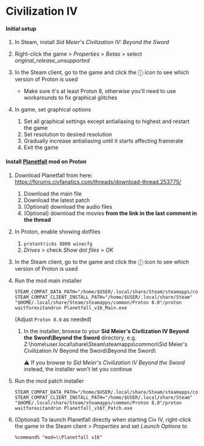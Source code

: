 # Civilization IV

#### Initial setup

1. In Steam, install _Sid Meier's Civilization IV: Beyond the Sword_
1. Right-click the game > _Properties_ > _Betas_ > select _original_release_unsupported_
1. In the Steam client, go to the game and click the ⓘ icon to see which version of Proton is used

   - Make sure it's at least Proton 8, otherwise you'll need to use workarounds to fix graphical glitches

1. In game, set graphical options

   1. Set all graphical settings except antialiasing to highest and restart the game
   1. Set resolution to desired resolution
   1. Gradually increase antialiasing until it starts affecting framerate
   1. Exit the game

#### Install [Planetfall](https://forums.civfanatics.com/threads/download-thread.253775/) mod on Proton

1. Download Planetfall from here: https://forums.civfanatics.com/threads/download-thread.253775/
   1. Download the main file
   1. Download the latest patch
   1. (Optional) download the audio files
   1. (Optional) download the movies **from the link in the last comment in the thread**
1. In Proton, enable showing dotfiles
   1. `protontricks 8800 winecfg`
   2. _Drives_ > check _Show dot files_ > _OK_
1. In the Steam client, go to the game and click the ⓘ icon to see which version of Proton is used
1. Run the mod main installer

   ```
   STEAM_COMPAT_DATA_PATH="/home/$USER/.local/share/Steam/steamapps/compatdata/8800" STEAM_COMPAT_CLIENT_INSTALL_PATH="/home/$USER/.local/share/Steam" "$HOME/.local/share/Steam/steamapps/common/Proton 8.0"/proton waitforexitandrun Planetfall_v16_Main.exe
   ```

   (Adjust `Proton 8.0` as needed)

   1. In the installer, browse to your **Sid Meier's Civilization IV Beyond the Sword\Beyond the Sword** directory, e.g. Z:\home\user\.local\share\Steam\steamapps\common\Sid Meier's Civilization IV Beyond the Sword\Beyond the Sword\

      ⚠ If you browse to _Sid Meier's Civilization IV Beyond the Sword_ instead, the installer won't let you continue

1. Run the mod patch installer

   ```
   STEAM_COMPAT_DATA_PATH="/home/$USER/.local/share/Steam/steamapps/compatdata/8800" STEAM_COMPAT_CLIENT_INSTALL_PATH="/home/$USER/.local/share/Steam" "$HOME/.local/share/Steam/steamapps/common/Proton 8.0"/proton waitforexitandrun Planetfall_v16f_Patch.exe
   ```

1. (Optional) To launch Planetfall directly when starting Civ IV, right-click the game in the Steam client > _Properties_ and set _Launch Options_ to

   ```
   %command% "mod=\\Planetfall v16"
   ```
